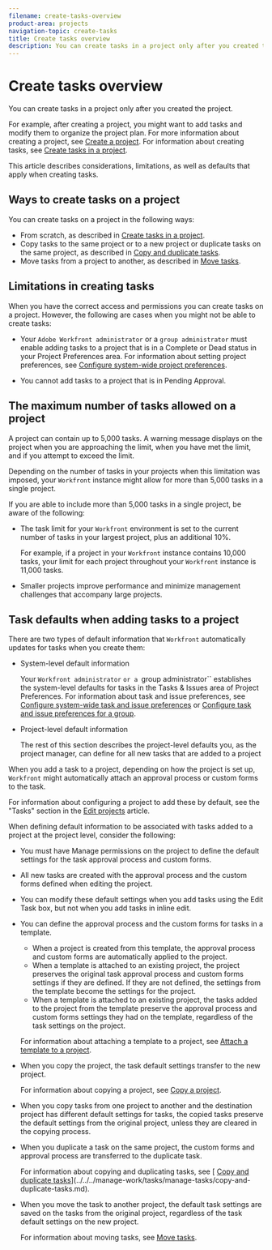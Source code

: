 ```yaml
---
filename: create-tasks-overview
product-area: projects
navigation-topic: create-tasks
title: Create tasks overview
description: You can create tasks in a project only after you created the project.
---
```


# Create tasks overview

You can create tasks in a project only after you created the project.

For example, after creating a project, you might want to add tasks and modify them to organize the project plan. For more information about creating a project, see [Create a project](../../../manage-work/projects/create-projects/create-project.md). For information about creating tasks, see [Create tasks in a project](../../../manage-work/tasks/create-tasks/create-tasks-in-project.md).

This article describes considerations, limitations, as well as defaults that apply when creating tasks.

## Ways to create tasks on a project

You can create tasks on a project in the following ways:

* From scratch, as described in [Create tasks in a project](../../../manage-work/tasks/create-tasks/create-tasks-in-project.md).
* Copy tasks to the same project or to a new project or duplicate tasks on the same project, as described in [Copy and duplicate tasks](../../../manage-work/tasks/manage-tasks/copy-and-duplicate-tasks.md).
* Move tasks from a project to another, as described in [Move tasks](../../../manage-work/tasks/manage-tasks/move-tasks.md).

## Limitations in creating tasks

When you have the correct access and permissions you can create tasks on a project. However, the following are cases when you might not be able to create tasks:

* Your `Adobe Workfront administrator` or a `group administrator` must enable adding tasks to a project that is in a Complete or Dead status in your Project Preferences area. For information about setting project preferences, see [Configure system-wide project preferences](../../../administration-and-setup/set-up-workfront/configure-system-defaults/set-project-preferences.md).

* You cannot add tasks to a project that is in Pending Approval.

## The maximum number of tasks allowed on a project

A project can contain up to 5,000 tasks. A warning message displays on the project when you are approaching the limit, when you have met the limit, and if you attempt to exceed the limit.

Depending on the number of tasks in your projects when this limitation was imposed, your `Workfront` instance might allow for more than 5,000 tasks in a single project.

If you are able to include more than 5,000 tasks in a single project, be aware of the following:

* The task limit for your `Workfront` environment is set to the current number of tasks in your largest project, plus an additional 10%.

  For example, if a project in your `Workfront` instance contains 10,000 tasks, your limit for each project throughout your `Workfront` instance is 11,000 tasks.

* Smaller projects improve performance and minimize management challenges that accompany large projects.

## Task defaults when adding tasks to a project

There are two types of default information that `Workfront` automatically updates for tasks when you create them:

* System-level default information

  Your `Workfront administrator` `or a `group administrator`` establishes the system-level defaults for tasks in the Tasks &&nbsp;Issues area of Project Preferences. For information about task and issue preferences, see [Configure system-wide task and issue preferences](../../../administration-and-setup/set-up-workfront/configure-system-defaults/set-task-issue-preferences.md) or [Configure task and issue preferences for a group](../../../administration-and-setup/manage-groups/create-and-manage-groups/configure-task-issue-preferences-group.md).

* Project-level default information

  The rest of this section describes the project-level defaults you, as the project manager, can define for all new tasks that are added to a project

When you add a task to a project, depending on how the project is set up, `Workfront` might automatically attach an approval process or custom forms to the task.

For information about configuring a project to add these by default, see the "Tasks" section in the [Edit projects](../../../manage-work/projects/manage-projects/edit-projects.md) article.

When defining default information to be associated with tasks added to a project at the project level, consider the following:

* You must have Manage permissions on the project to define the default settings for the task approval process and custom forms.
* All new tasks are created with the approval process and the custom forms defined when editing the project.
* You can modify these default settings when you add tasks using the Edit Task box, but not when you add tasks in inline edit.
* You can define the approval process and the custom forms for tasks in a template.

  * When a project is created from this template, the approval process and custom forms are automatically applied to the project.
  * When a template is attached to an existing project, the project preserves the original task approval process and custom forms settings if they are defined. If they are not defined, the settings from the template become the settings for the project.
  * When a template is attached to an existing project, the tasks added to the project from the template preserve the approval process and custom forms settings they had on the template, regardless of the task settings on the project.

  For information about attaching a template to a project, see [Attach a template to a project](../../../manage-work/projects/create-and-manage-templates/attach-template-to-project.md).

* When you copy the project, the task default settings transfer to the new project.

  For information about copying a project, see [Copy a project](../../../manage-work/projects/manage-projects/copy-project.md).

* When you copy tasks from one project to another and the destination project has different default settings for tasks, the copied tasks preserve the default settings from the original project, unless they are cleared in the copying process.
* When you duplicate a task on the same project, the custom forms and approval process are transferred to the duplicate task.

  For information about copying and duplicating tasks, see [ [Copy and duplicate tasks](../../../manage-work/tasks/manage-tasks/copy-and-duplicate-tasks.md)](../../../manage-work/tasks/manage-tasks/copy-and-duplicate-tasks.md).

* When you move the task to another project, the default task settings are saved on the tasks from the original project, regardless of the task default settings on the new project.

  For information about moving tasks, see [Move tasks](../../../manage-work/tasks/manage-tasks/move-tasks.md).

